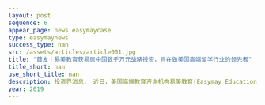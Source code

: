 ```yaml
---
layout: post
sequence: 6
appear_page: news easymaycase
type: easymaynews
success_type: nan
src: /assets/articles/article001.jpg
title: "首发｜易美教育获易居中国数千万元战略投资，旨在做美国高端留学行业的领先者"
title_short: nan
use_short_title: nan
description: 投资界消息， 近日，美国高端教育咨询机构易美教育(Easymay Education )宣布完成数千万元战略投资，战略投资方是易居中国。易美教育创始人兼CEO崔易宁透露，本轮融资后易美将继续深耕美国顶尖教育资源、进一步扩大品牌建设、深化中美市场的战略布局以及完成集团化管理进程。 
year: 2019
---
```


